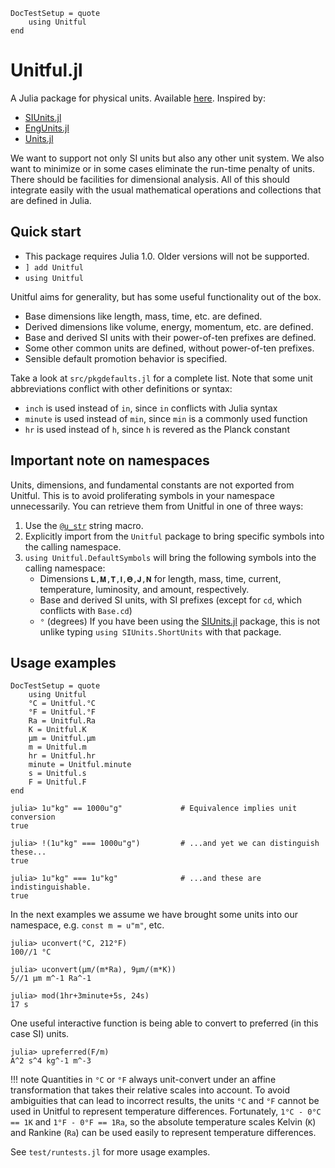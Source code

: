 ```@meta
DocTestSetup = quote
    using Unitful
end
```
# Unitful.jl

A Julia package for physical units. Available
[here](https://github.com/PainterQubits/Unitful.jl). Inspired by:

- [SIUnits.jl](https://github.com/keno/SIUnits.jl)
- [EngUnits.jl](https://github.com/dhoegh/EngUnits.jl)
- [Units.jl](https://github.com/timholy/Units.jl)

We want to support not only SI units but also any other unit system. We also
want to minimize or in some cases eliminate the run-time penalty of units.
There should be facilities for dimensional analysis. All of this should
integrate easily with the usual mathematical operations and collections
that are defined in Julia.

## Quick start

- This package requires Julia 1.0. Older versions will not be supported.
- `] add Unitful`
- `using Unitful`

Unitful aims for generality, but has some useful functionality out of the box.
- Base dimensions like length, mass, time, etc. are defined.
- Derived dimensions like volume, energy, momentum, etc. are defined.
- Base and derived SI units with their power-of-ten prefixes are defined.
- Some other common units are defined, without power-of-ten prefixes.
- Sensible default promotion behavior is specified.

Take a look at `src/pkgdefaults.jl` for a complete list. Note that some unit
abbreviations conflict with other definitions or syntax:

- `inch` is used instead of `in`, since `in` conflicts with Julia syntax
- `minute` is used instead of `min`, since `min` is a commonly used function
- `hr` is used instead of `h`, since `h` is revered as the Planck constant

## Important note on namespaces

Units, dimensions, and fundamental constants are not exported from Unitful.
This is to avoid proliferating symbols in your namespace unnecessarily. You can
retrieve them from Unitful in one of three ways:

1. Use the [`@u_str`](@ref) string macro.
2. Explicitly import from the `Unitful` package to bring specific symbols
   into the calling namespace.
3. `using Unitful.DefaultSymbols` will bring the following symbols into the
   calling namespace:
     - Dimensions `𝐋,𝐌,𝐓,𝐈,𝚯,𝐉,𝐍` for length, mass, time, current, temperature,
       luminosity, and amount, respectively.
     - Base and derived SI units, with SI prefixes (except for `cd`, which conflicts
       with `Base.cd`)
     - `°` (degrees)
  If you have been using the [SIUnits.jl](https://github.com/keno/SIUnits.jl)
  package, this is not unlike typing `using SIUnits.ShortUnits` with that package.

## Usage examples

```@meta
DocTestSetup = quote
    using Unitful
    °C = Unitful.°C
    °F = Unitful.°F
    Ra = Unitful.Ra
    K = Unitful.K
    μm = Unitful.μm
    m = Unitful.m
    hr = Unitful.hr
    minute = Unitful.minute
    s = Unitful.s
    F = Unitful.F
end
```

```jldoctest
julia> 1u"kg" == 1000u"g"             # Equivalence implies unit conversion
true

julia> !(1u"kg" === 1000u"g")         # ...and yet we can distinguish these...
true

julia> 1u"kg" === 1u"kg"              # ...and these are indistinguishable.
true
```

In the next examples we assume we have brought some units into our namespace,
e.g. `const m = u"m"`, etc.

```jldoctest
julia> uconvert(°C, 212°F)
100//1 °C

julia> uconvert(μm/(m*Ra), 9μm/(m*K))
5//1 μm m^-1 Ra^-1

julia> mod(1hr+3minute+5s, 24s)
17 s
```

One useful interactive function is being able to convert to preferred (in this case SI) units. 

```jldoctest
julia> upreferred(F/m)
A^2 s^4 kg^-1 m^-3
```

!!! note
    Quantities in `°C` or `⁠°F` always unit-convert under an affine transformation that takes
    their relative scales into account. To avoid ambiguities that can lead to incorrect
    results, the units `°C` and `°F` cannot be used in Unitful to represent temperature
    differences. Fortunately, `1°C - 0°C == 1K` and `1°F - 0°F == 1Ra`, so the absolute
    temperature scales Kelvin (`K`) and Rankine (`Ra`) can be used easily to represent
    temperature differences.

See `test/runtests.jl` for more usage examples.
